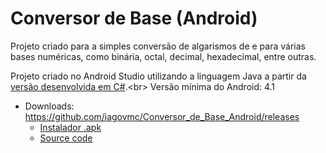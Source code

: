 # Conversor de Base (Android)

Projeto criado para a simples conversão de algarismos de e para várias bases numéricas, como binária, octal, decimal, hexadecimal, entre outras.

Projeto criado no Android Studio utilizando a linguagem Java a partir da [versão desenvolvida em C#](https://github.com/iagovmc/Conversor_de_Base "https://github.com/iagocolodetti/Conversor_de_Base").<br>
Versão mínima do Android: 4.1

* Downloads: https://github.com/iagovmc/Conversor_de_Base_Android/releases
   * [Instalador .apk](https://github.com/iagocolodetti/Conversor_de_Base_Android/releases/download/v1.0/ConversorDeBase.apk "https://github.com/iagocolodetti/Conversor_de_Base_Android/releases/download/v1.0/conversordebase.apk")
   * [Source code](https://github.com/iagocolodetti/Conversor_de_Base_Android/archive/v1.0.zip "https://github.com/iagocolodetti/Conversor_de_Base_Android/archive/v1.0.zip")
